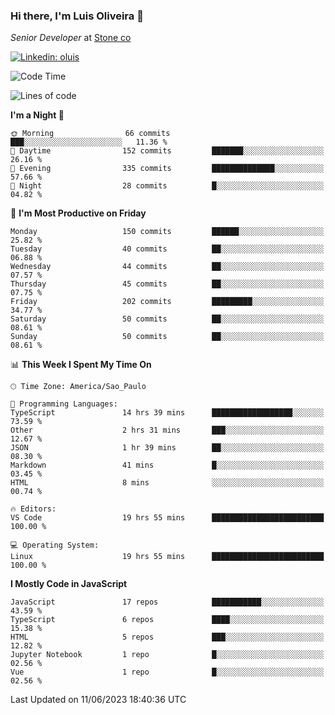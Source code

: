### Hi there, I'm Luis Oliveira 👋
*Senior Developer* at [Stone co](https://www.stone.com.br)  

[![Linkedin: oluis](https://img.shields.io/badge/-ooluis-blue?style=flat-square&logo=Linkedin&logoColor=white&link=https://www.linkedin.com/in/ooluis)](https://www.linkedin.com/in/ooluis/)

<!--START_SECTION:waka-->
![Code Time](http://img.shields.io/badge/Code%20Time-3%2C184%20hrs%2024%20mins-blue)

![Lines of code](https://img.shields.io/badge/From%20Hello%20World%20I%27ve%20Written-338.4%20thousand%20lines%20of%20code-blue)

**I'm a Night 🦉** 

```text
🌞 Morning                66 commits          ███░░░░░░░░░░░░░░░░░░░░░░   11.36 % 
🌆 Daytime                152 commits         ███████░░░░░░░░░░░░░░░░░░   26.16 % 
🌃 Evening                335 commits         ██████████████░░░░░░░░░░░   57.66 % 
🌙 Night                  28 commits          █░░░░░░░░░░░░░░░░░░░░░░░░   04.82 % 
```
📅 **I'm Most Productive on Friday** 

```text
Monday                   150 commits         ██████░░░░░░░░░░░░░░░░░░░   25.82 % 
Tuesday                  40 commits          ██░░░░░░░░░░░░░░░░░░░░░░░   06.88 % 
Wednesday                44 commits          ██░░░░░░░░░░░░░░░░░░░░░░░   07.57 % 
Thursday                 45 commits          ██░░░░░░░░░░░░░░░░░░░░░░░   07.75 % 
Friday                   202 commits         █████████░░░░░░░░░░░░░░░░   34.77 % 
Saturday                 50 commits          ██░░░░░░░░░░░░░░░░░░░░░░░   08.61 % 
Sunday                   50 commits          ██░░░░░░░░░░░░░░░░░░░░░░░   08.61 % 
```


📊 **This Week I Spent My Time On** 

```text
🕑︎ Time Zone: America/Sao_Paulo

💬 Programming Languages: 
TypeScript               14 hrs 39 mins      ██████████████████░░░░░░░   73.59 % 
Other                    2 hrs 31 mins       ███░░░░░░░░░░░░░░░░░░░░░░   12.67 % 
JSON                     1 hr 39 mins        ██░░░░░░░░░░░░░░░░░░░░░░░   08.30 % 
Markdown                 41 mins             █░░░░░░░░░░░░░░░░░░░░░░░░   03.45 % 
HTML                     8 mins              ░░░░░░░░░░░░░░░░░░░░░░░░░   00.74 % 

🔥 Editors: 
VS Code                  19 hrs 55 mins      █████████████████████████   100.00 % 

💻 Operating System: 
Linux                    19 hrs 55 mins      █████████████████████████   100.00 % 
```

**I Mostly Code in JavaScript** 

```text
JavaScript               17 repos            ███████████░░░░░░░░░░░░░░   43.59 % 
TypeScript               6 repos             ████░░░░░░░░░░░░░░░░░░░░░   15.38 % 
HTML                     5 repos             ███░░░░░░░░░░░░░░░░░░░░░░   12.82 % 
Jupyter Notebook         1 repo              █░░░░░░░░░░░░░░░░░░░░░░░░   02.56 % 
Vue                      1 repo              █░░░░░░░░░░░░░░░░░░░░░░░░   02.56 % 
```




 Last Updated on 11/06/2023 18:40:36 UTC
<!--END_SECTION:waka-->
